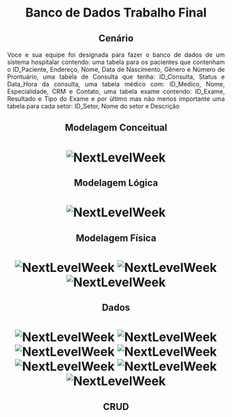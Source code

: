 <h1 align="center">Banco de Dados Trabalho Final</h1>

<h2 align="center">Cenário</h2>
<p align="justify">Voce e sua equipe foi designada para fazer o banco de 
  dados de um sistema hospitalar contendo: uma tabela para 
  os pacientes que contenham o ID_Paciente, Endereço, Nome,
  Data de Nascimento, Gênero e Número de Prontuário, uma tabela 
  de Consulta que tenha: ID_Consulta, Status e Data_Hora da consulta, 
  uma tabela médico com: ID_Medico, Nome, Especialidade, CRM e Contato, 
  uma tabela exame contendo: ID_Exame, Resultado e Tipo do Exame e por
  último mas não menos importante uma tabela para cada setor: ID_Setor,
  Nome do setor e Descrição</p>
<h2 align="center">Modelagem Conceitual</h2>
<h1 align="center">
  <img alt="NextLevelWeek" title="#NextLevelWeek" src="./1.PNG" />
</h1>
<h2 align="center">Modelagem Lógica</h2>
<h1 align="center">
  <img alt="NextLevelWeek" title="#NextLevelWeek" src="./2.PNG" />
</h1>
<h2 align="center">Modelagem Física</h2>
<h1 align="center">
  <img alt="NextLevelWeek" title="#NextLevelWeek" src="./3.PNG" />
  <img alt="NextLevelWeek" title="#NextLevelWeek" src="./4.PNG" />
  <img alt="NextLevelWeek" title="#NextLevelWeek" src="./5.PNG" />
</h1>
<h2 align="center">Dados</h2>
<h1 align="center">
  <img alt="NextLevelWeek" title="#NextLevelWeek" src="./6.PNG" />
  <img alt="NextLevelWeek" title="#NextLevelWeek" src="./7.PNG" />
  <img alt="NextLevelWeek" title="#NextLevelWeek" src="./8.PNG" />
  <img alt="NextLevelWeek" title="#NextLevelWeek" src="./9.PNG" />
  <img alt="NextLevelWeek" title="#NextLevelWeek" src="./10.PNG" />
  <img alt="NextLevelWeek" title="#NextLevelWeek" src="./11.PNG" />
  <img alt="NextLevelWeek" title="#NextLevelWeek" src="./12.PNG" />
</h1>
<h2 align="center">CRUD</h2>
